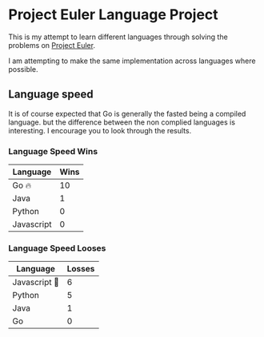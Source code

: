 # Project Euler Language Project

This is my attempt to learn different languages through solving the problems on [Project Euler](https://projecteuler.net/).

I am attempting to make the same implementation across languages where possible.

## Language speed

It is of course expected that Go is generally the fasted being a compiled language. but the difference between the non complied languages is interesting. I encourage you to look through the results.

### Language Speed Wins

| Language   | Wins  |
| ---------- | ----- |
| Go 🔥      | 10    |
| Java       | 1     |
| Python     | 0     |
| Javascript | 0     |

### Language Speed Looses

| Language        | Losses  |
| --------------- | ------- |
| Javascript 💩  | 6       |
| Python          | 5       |
| Java            | 1       |
| Go              | 0       |